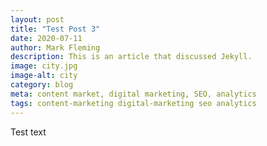 ```yaml
---
layout: post
title: "Test Post 3"
date: 2020-07-11
author: Mark Fleming
description: This is an article that discussed Jekyll.
image: city.jpg
image-alt: city
category: blog
meta: content market, digital marketing, SEO, analytics
tags: content-marketing digital-marketing seo analytics
---
```


Test text
